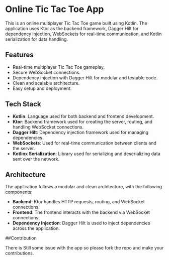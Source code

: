 # Online Tic Tac Toe App

This is an online multiplayer Tic Tac Toe game built using Kotlin. The application uses Ktor as the backend framework, Dagger Hilt for dependency injection, WebSockets for real-time communication, and Kotlin serialization for data handling.


## Features

- Real-time multiplayer Tic Tac Toe gameplay.
- Secure WebSocket connections.
- Dependency injection with Dagger Hilt for modular and testable code.
- Clean and scalable architecture.
- Easy setup and deployment.

## Tech Stack

- **Kotlin**: Language used for both backend and frontend development.
- **Ktor**: Backend framework used for creating the server, routing, and handling WebSocket connections.
- **Dagger Hilt**: Dependency injection framework used for managing dependencies.
- **WebSockets**: Used for real-time communication between clients and the server.
- **Kotlinx Serialization**: Library used for serializing and deserializing data sent over the network.

## Architecture

The application follows a modular and clean architecture, with the following components:

- **Backend**: Ktor handles HTTP requests, routing, and WebSocket connections.
- **Frontend**: The frontend interacts with the backend via WebSocket connections.
- **Dependency Injection**: Dagger Hilt is used to inject dependencies across the application.


##Contribution

There is Still some issue with the app so please fork the repo and make your contributions.



